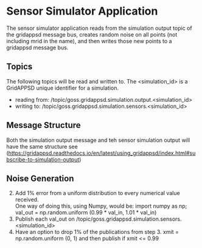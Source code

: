 # Sensor Simulator Application

The sensor simulator application reads from the simulation output topic of the gridappsd message bus, creates random
noise on all points (not including mrid in the name), and then writes those new points to a gridappsd message bus.

## Topics

The following topics will be read and written to.  The <simulation_id> is a GridAPPSD unique identifier for a simulation. 

- reading from: /topic/goss.gridappsd.simulation.output.<simulation_id>
- writing to:  /topic/goss.gridappsd.simulation.sensors.<simulation_id>

## Message Structure

Both the simulation output message and teh sensor simulation output will have the same structure see 
(https://gridappsd.readthedocs.io/en/latest/using_gridappsd/index.html#subscribe-to-simulation-output)

## Noise Generation



2)	Add 1% error from a uniform distribution to every numerical value received.  
One way of doing this, using Numpy, would be: 
import numpy as np; val_out = np.random.uniform (0.99 * val_in, 1.01 * val_in)
3)	Publish each val_out on  /topic/goss.gridappsd.simulation.sensors.<simulation_id>
4)	Have an option to drop 1% of the publications from step 3. 
xmit = np.random.uniform (0, 1) and then publish if xmit <= 0.99

